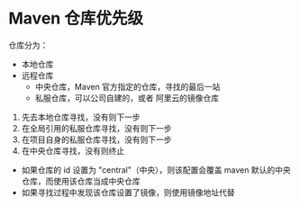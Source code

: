 Maven 仓库优先级
===

仓库分为：

- 本地仓库
- 远程仓库
    - 中央仓库，Maven 官方指定的仓库，寻找的最后一站
    - 私服仓库，可以公司自建的，或者 阿里云的镜像仓库



1. 先去本地仓库寻找，没有则下一步
2. 在全局引用的私服仓库寻找，没有则下一步
3. 在项目自身的私服仓库寻找，没有则下一步
4. 在中央仓库寻找，没有则终止



- 如果仓库的 id 设置为 "central"（中央），则该配置会覆盖 maven 默认的中央仓库，而使用该仓库当成中央仓库
- 如果寻找过程中发现该仓库设置了镜像，则使用镜像地址代替